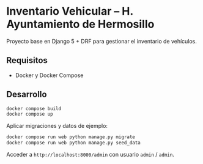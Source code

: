 # Inventario Vehicular – H. Ayuntamiento de Hermosillo

Proyecto base en Django 5 + DRF para gestionar el inventario de vehículos.

## Requisitos
- Docker y Docker Compose

## Desarrollo
```bash
docker compose build
docker compose up
```
Aplicar migraciones y datos de ejemplo:
```bash
docker compose run web python manage.py migrate
docker compose run web python manage.py seed_data
```
Acceder a `http://localhost:8000/admin` con usuario `admin` / `admin`.
